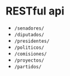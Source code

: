 # RESTful api #

- `/senadores/`
- `/diputados/`
- `/presidentes/`
- `/politicos/`
- `/comisiones/`
- `/proyectos/`
- `/partidos/`
